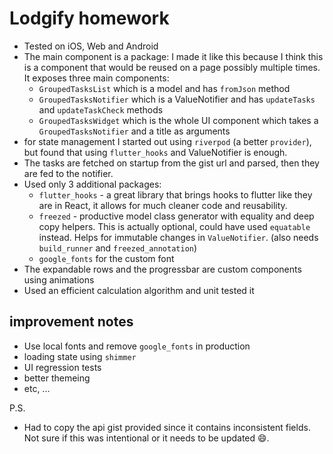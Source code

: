 # Lodgify homework

- Tested on iOS, Web and Android
- The main component is a package: I made it like this because I think this is a component that would be reused on a page possibly multiple times. It exposes three main components:
  - `GroupedTasksList` which is a model and has `fromJson` method
  - `GroupedTasksNotifier` which is a ValueNotifier and has `updateTasks` and `updateTaskCheck` methods
  - `GroupedTasksWidget` which is the whole UI component which takes a `GroupedTasksNotifier` and a title as arguments
- for state management I started out using `riverpod` (a better `provider`), but found that using `flutter_hooks` and ValueNotifier is enough.
- The tasks are fetched on startup from the gist url and parsed, then they are fed to the notifier.
- Used only 3 additional packages:
  - `flutter_hooks` - a great library that brings hooks to flutter like they are in React, it allows for much cleaner code and reusability.
  - `freezed` - productive model class generator with equality and deep copy helpers. This is actually optional, could have used `equatable` instead. Helps for immutable changes in `ValueNotifier`. (also needs `build_runner` and `freezed_annotation`)
  - `google_fonts` for the custom font
- The expandable rows and the progressbar are custom components using animations
- Used an efficient calculation algorithm and unit tested it

## improvement notes

- Use local fonts and remove `google_fonts` in production
- loading state using `shimmer`
- UI regression tests
- better themeing
- etc, ...

P.S.

- Had to copy the api gist provided since it contains inconsistent fields. Not sure if this was intentional or it needs to be updated 😄.
